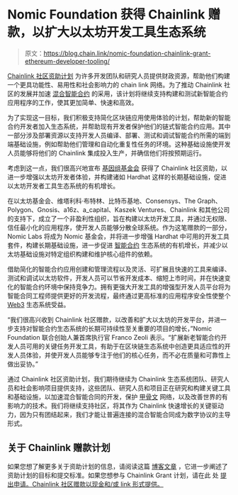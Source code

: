 # Nomic Foundation 获得 Chainlink 赠款，以扩大以太坊开发工具生态系统

> 原文：<https://blog.chain.link/nomic-foundation-chainlink-grant-ethereum-developer-tooling/>

[Chainlink 社区资助计划](https://chain.link/community/grants) 为许多开发团队和研究人员提供财政资源，帮助他们构建一个更具功能性、易用性和社会影响力的 chain link 网络。为了推动 Chainlink 社区的发展并加速 [混合智能合约](https://blog.chain.link/hybrid-smart-contracts-explained/) 的采用，该计划将继续支持构建和测试新智能合约应用程序的工作，使其更加简单、快速和高效。

为了实现这一目标，我们积极支持简化区块链应用使用体验的计划，帮助新的智能合约开发者加入生态系统，并帮助现有开发者保护他们的链式智能合约应用。其中一部分涉及部署资源以支持开发人员编译、部署、测试和调试智能合约所需的端到端基础设施，例如帮助他们管理和自动化重复性任务的环境。这种基础设施使开发人员能够将他们的 Chainlink 集成投入生产，并确信他们将按预期运行。

考虑到这一点，我们很高兴地宣布 [基因组基金会](https://nomic.foundation/) 获得了 Chainlink 社区资助，以进一步增强以太坊开发者体验，并构建诸如 Hardhat 这样的长期基础设施，促进以太坊开发者工具生态系统的有机增长。

在以太坊基金会、维塔利科·布特林、比特币基地、Consensys、The Graph、Polygon、Gnosis、a16z、a_capital、Kaszek Ventures、Chainlink 和其他公司的支持下，成立了一个非盈利性组织，旨在构建以太坊开发工具，并通过无权限、信任最小化的应用程序，使开发人员能够分散全球系统。作为这笔赠款的一部分，Nomic Labs 将成为 Nomic 基金会，并将进一步增强 Hardhat 中可用的开发工具套件，构建长期基础设施，进一步促进 [智能合约](https://chain.link/education/smart-contracts) 生态系统的有机增长，并减少以太坊基础设施对特定组织构建和维护核心组件的依赖。

借助简化的智能合约应用创建和管理流程以及灵活、可扩展且快速的工具来编译、测试和调试以太坊软件，开发人员可以节省开发成本、缩短上市时间，并在快速变化的智能合约环境中保持竞争力。拥有更强大开发工具的增强型开发人员平台将为智能合同工程师提供更好的开发流程，最终通过更高标准的应用程序安全性使整个 [Web3](https://chain.link/education/web3) 生态系统受益。

“我们很高兴收到 Chainlink 社区赠款，以改善和扩大以太坊的开发平台，并进一步支持对智能合约生态系统的长期可持续性至关重要的项目的增长，”Nomic Foundation 联合创始人兼首席执行官 Franco Zeoli 表示。“扩展新老智能合约开发人员可用的关键任务开发工具，有助于在区块链生态系统中创造更具适应性的开发人员体验，并使开发人员能够专注于他们的核心任务，而不必在质量和可靠性上做出妥协。”

通过 Chainlink 社区资助计划，我们期待继续为 Chainlink 生态系统团队、研究人员和社会影响项目提供支持，这些团队、研究人员和项目正在研究和构建关键工具和基础设施，以加速混合智能合同的开发，保护 [甲骨文](https://chain.link/education/blockchain-oracles) 网络，以及改善世界的有影响力的技术。我们将继续支持社区，将其作为 Chainlink 快速增长的关键驱动力，因为只有团结起来，我们才能让普遍连接的混合智能合同成为数字协议的主导形式。

## 关于 Chainlink 赠款计划

如果您想了解更多关于资助计划的信息，请阅读这篇 [博客文章](https://blog.chain.link/introducing-the-chainlink-community-grant-program/) ，它进一步阐述了资助计划的目标和提交标准。如果您想参与 Chainlink Grant 计划，请在此 处 [提出申请。Chainlink 社区赠款以现金和/或 link 形式提供。](https://chainlinkgrants.typeform.com/to/efEbsq)